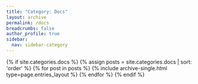 ```yaml
---
title: "Category: Docs"
layout: archive
permalink: /docs
breadcrumbs: false
author_profile: true
sidebar:
  nav: sidebar-category
---
```


{% if site.categories.docs %}
{% assign posts = site.categories.docs | sort: 'order' %}
{% for post in posts %} {% include archive-single.html type=page.entries_layout %} {% endfor %}
{% endif %}
